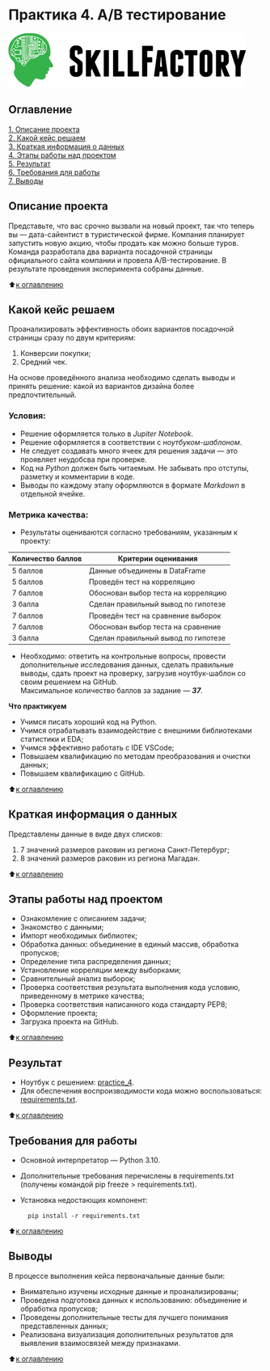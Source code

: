 # Практика 4. A/B тестирование

![SkillFactory](../images/sf_logo.png)

## Оглавление
[1. Описание проекта](https://github.com/costaM705/sf_data_science/tree/main/practice_4/README.md#Описание-проекта)   
[2. Какой кейс решаем](https://github.com/costaM705/sf_data_science/tree/main/practice_4/README.md#Какой-кейс-решаем)   
[3. Краткая информация о данных](https://github.com/costaM705/sf_data_science/tree/main/practice_4/README.md#Краткая-информация-о-данных)   
[4. Этапы работы над проектом](https://github.com/costaM705/sf_data_science/tree/main/practice_4/README.md#Этапы-работы-над-проектом)   
[5. Результат](https://github.com/costaM705/sf_data_science/tree/main/practice_4/README.md#Результат)   
[6. Требования для работы](https://github.com/costaM705/sf_data_science/tree/main/practice_4/README.md#Требования-для-работы)   
[7. Выводы](https://github.com/costaM705/sf_data_science/tree/main/practice_4/README.md#Выводы)   

## Описание проекта
Представьте, что вас срочно вызвали на новый проект, так что теперь вы — дата-сайентист в туристической фирме. Компания планирует запустить новую акцию, чтобы продать как можно больше туров. Команда разработала два варианта посадочной страницы официального сайта компании и провела A/B-тестирование. В результате проведения эксперимента собраны данные.

:arrow_up:[к оглавлению](https://github.com/costaM705/sf_data_science/tree/main/practice_4/README.md#Оглавление)

## Какой кейс решаем
Проанализировать эффективность обоих вариантов посадочной страницы сразу по двум критериям:   
1. Конверсии покупки;   
2. Средний чек.   

На основе проведённого анализа необходимо сделать выводы и принять решение: какой из вариантов дизайна более предпочтительный.   

### Условия: ###
* Решение оформляется только в *Jupiter Notebook*.
* Решение оформляется в соответствии с *ноутбуком-шаблоном*.
* Не следует создавать много ячеек для решения задачи — это проявляет неудобсва при проверке.
* Код на *Python* должен быть читаемым. Не забывать про отступы, разметку и комментарии в коде.
* Выводы по каждому этапу оформляются в формате *Markdown* в отдельной ячейке.

### Метрика качества: ###
* Результаты оцениваются согласно требованиям, указанным к проекту:   

| Количество баллов | Критерии оценивания | 
|---|---| 
| 5 баллов | Данные объединены в DataFrame | 
| 5 баллов | Проведён тест на корреляцию | 
| 7 баллов | Обоснован выбор теста на корреляцию | 
| 3 балла | Сделан правильный вывод по гипотезе | 
| 7 баллов | Проведён тест на сравнение выборок | 
| 7 баллов | Обоснован выбор теста на сравнение | 
| 3 балла | Сделан правильный вывод по гипотезе | 

* Необходимо: ответить на контрольные вопросы, провести дополнительные исследования данных, сделать правильные выводы, сдать проект на проверку, загрузив ноутбук-шаблон со своим решением на GitHub.  
Максимальное количество баллов за задание — ***37***.

**Что практикуем**  
* Учимся писать хороший код на Python.
* Учимся отрабатывать взаимодействие с внешними библиотеками статистики и EDA;
* Учимся эффективно работать с IDE VSCode;
* Повышаем квалификацию по методам преобразования и очистки данных;
* Повышаем квалификацию с GitHub.

:arrow_up:[к оглавлению](https://github.com/costaM705/sf_data_science/tree/main/practice_4/README.md#Оглавление)

## Краткая информация о данных
Представлены данные в виде двух списков:   
1. 7 значений размеров раковин из региона Санкт-Петербург;
2. 8 значений размеров раковин из региона Магадан.  

:arrow_up:[к оглавлению](https://github.com/costaM705/sf_data_science/tree/main/practice_4/README.md#Оглавление)

## Этапы работы над проектом
* Ознакомление с описанием задачи;
* Знакомство с данными;
* Импорт необходимых библиотек;
* Обработка данных: объединение в единый массив, обработка пропусков;
* Определение типа распределения данных;
* Установление корреляции между выборками;
* Сравнительный анализ выборок;
* Проверка соответствия результата выполнения кода условию, приведенному в метрике качества;
* Проверка соответствия написанного кода стандарту PEP8;
* Оформление проекта;
* Загрузка проекта на GitHub.

:arrow_up:[к оглавлению](https://github.com/costaM705/sf_data_science/tree/main/practice_4/README.md#Оглавление)

## Результат
* Ноутбук с решением: [practice_4](https://github.com/costaM705/sf_data_science/blob/main/practice_4/practice_4.ipynb).      
* Для обеспечения воспроизводимости кода можно воспользоваться: [requirements.txt](https://github.com/costaM705/sf_data_science/tree/main/practice_4/requirements.txt).

:arrow_up:[к оглавлению](https://github.com/costaM705/sf_data_science/tree/main/practice_4/README.md#Оглавление)

## Требования для работы
* Основной интерпретатор — Python 3.10.
* Дополнительные требования перечислены в requirements.txt (получены командой pip freeze > requirements.txt).
* Установка недостающих компонент:

        pip install -r requirements.txt

:arrow_up:[к оглавлению](https://github.com/costaM705/sf_data_science/tree/main/practice_4/README.md#Оглавление)

## Выводы
В процессе выполнения кейса первоначальные данные были:  
* Внимательно изучены исходные данные и проанализированы;
* Проведена подготовка данных к использованию: объединение и обработка пропусков;
* Проведены дополнительные тесты для лучшего понимания представленных данных;
* Реализована визуализация дополнительных результатов для выявления взаимосвязей между признаками.

:arrow_up:[к оглавлению](https://github.com/costaM705/sf_data_science/tree/main/practice_4/README.md#Оглавление)

